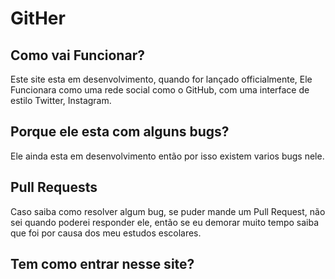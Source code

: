 # GitHer
## Como vai Funcionar?
Este site esta em desenvolvimento, quando for lançado officialmente, Ele Funcionara como uma rede social como o GitHub, com uma interface de estilo Twitter, Instagram.
## Porque ele esta com alguns bugs?
Ele ainda esta em desenvolvimento então por isso existem varios bugs nele.
## Pull Requests
Caso saiba como resolver algum bug, se puder mande um Pull Request, não sei quando poderei responder ele, então se eu demorar muito tempo saiba que foi por causa dos meu estudos escolares.
## Tem como entrar nesse site?

